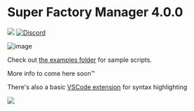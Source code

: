 # Super Factory Manager 4.0.0

[![](https://cf.way2muchnoise.eu/full_306935_downloads.svg)](https://www.curseforge.com/minecraft/mc-mods/super-factory-manager) [![Discord](https://img.shields.io/discord/967118679370264627.svg?colorB=7289DA&logo=data:image/png)](https://discord.gg/5mbUY3mu6m)

![image](https://user-images.githubusercontent.com/9356891/226213625-14a2b253-8c71-43ff-a566-47de7e9b846e.png)


Check out [the examples folder](./examples/) for sample scripts.

More info to come here soon™

There's also a basic [VSCode extension](https://marketplace.visualstudio.com/items?itemName=TeamDman.super-factory-manager-language) for syntax highlighting

![](https://i.imgur.com/kjRxypk.png)
